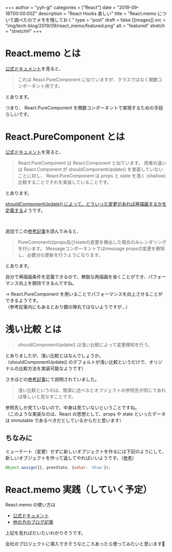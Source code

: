 +++
author = "yyh-gl"
categories = ["React"]
date = "2019-09-18T00:00:00Z"
description = "React Hooks 楽しい"
title = "React.memo について調べたのでメモを残しておく"
type = "post"
draft = false
[[images]]
  src = "img/tech-blog/2019/09/react_memo/featured.png"
  alt = "featured"
  stretch = "stretchH"
+++


# React.memo とは

[公式ドキュメント](https://ja.reactjs.org/docs/react-api.html#reactmemo)を見ると、

> これは React.PureComponent に似ていますが、クラスではなく関数コンポーネント用です。

とあります。

つまり、 React.PureComponent を関数コンポーネントで実現するための手段らしいです。


# React.PureComponent とは

[公式ドキュメント](https://ja.reactjs.org/docs/react-api.html#reactpurecomponent)を見ると、

> React.PureComponent は React.Component と似ています。
> 両者の違いは React.Component が shouldComponentUpdate() を実装していないことに対し、
> React.PureComponent は props と state を浅く (shallow) 比較することでそれを実装していることです。

とあります。

<u>shouldComponentUpdate() によって、どういった変更があれば再描画するかを定義する</u>ようです。

<br>

追加でこの[参考記事](https://the2g.com/2814)を読んでみると、

> PureComonentはprops及びstateの変更を検出した場合のみレンダリングを行います。
> Messageコンポーネントではmessage propsの変更を察知し、必要分の更新を行うようになります。

とあります。

自分で再描画条件を定義できるので、無駄な再描画を省くことができ、パフォーマンス向上を期待できるんですね。

→ React.PureComponent を用いることでパフォーマンスを向上させることができるようです。<br>
（参考記事内にもあるとおり銀の弾丸ではないようですが…）


# 浅い比較 とは

> shouldComponentUpdate() は浅い比較によって変更検知を行う。

とありましたが、浅い比較とはなんでしょうか。<br>
（shouldComponentUpdate() のデフォルトが浅い比較というだけで、オリジナルの比較方法を実装可能なようです）

さきほどの[参考記事](https://the2g.com/2814)にて説明されていました。

> 浅い比較というのは、簡潔に述べるとオブジェクトの参照先が同じであれば等しいと見なすことです。

参照先しか見ていないので、中身は見ていないということですね。<br>
（このような実装なのは、React の思想として、props や state といったデータは immutable であるべきだとしているからだと思います）

## ちなみに
ミューテート（変更）せずに新しいオブジェクトを作るには下記のようにして、新しいオブジェクトを作って返してやればいいようです。（[参考](https://ja.reactjs.org/docs/optimizing-performance.html#the-power-of-not-mutating-data)）

```javascript
Object.assign({}, prevState, {color: 'blue'});
```


# React.memo 実践（していく予定）

React.memo の使い方は

- [公式ドキュメント](https://ja.reactjs.org/docs/react-api.html#reactmemo)
- [他の方のブログ記事](https://aloerina01.github.io/blog/2018-10-25-1)

上記を見ればだいたいわかりそうです。

会社のプロジェクトに導入できそうなところあったら使ってみたいと思います💪


